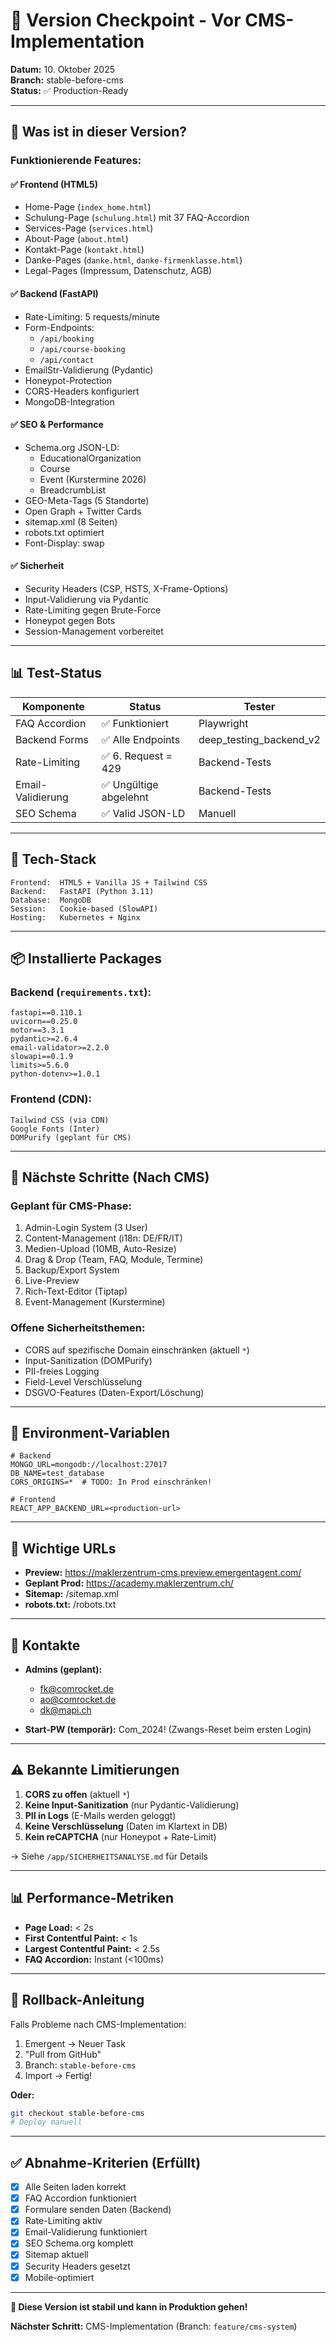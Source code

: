 # 📌 Version Checkpoint - Vor CMS-Implementation
**Datum:** 10. Oktober 2025  
**Branch:** stable-before-cms  
**Status:** ✅ Production-Ready

---

## 🎯 Was ist in dieser Version?

### **Funktionierende Features:**

#### ✅ **Frontend (HTML5)**
- Home-Page (`index_home.html`)
- Schulung-Page (`schulung.html`) mit 37 FAQ-Accordion
- Services-Page (`services.html`)
- About-Page (`about.html`)
- Kontakt-Page (`kontakt.html`)
- Danke-Pages (`danke.html`, `danke-firmenklasse.html`)
- Legal-Pages (Impressum, Datenschutz, AGB)

#### ✅ **Backend (FastAPI)**
- Rate-Limiting: 5 requests/minute
- Form-Endpoints:
  - `/api/booking`
  - `/api/course-booking`
  - `/api/contact`
- EmailStr-Validierung (Pydantic)
- Honeypot-Protection
- CORS-Headers konfiguriert
- MongoDB-Integration

#### ✅ **SEO & Performance**
- Schema.org JSON-LD:
  - EducationalOrganization
  - Course
  - Event (Kurstermine 2026)
  - BreadcrumbList
- GEO-Meta-Tags (5 Standorte)
- Open Graph + Twitter Cards
- sitemap.xml (8 Seiten)
- robots.txt optimiert
- Font-Display: swap

#### ✅ **Sicherheit**
- Security Headers (CSP, HSTS, X-Frame-Options)
- Input-Validierung via Pydantic
- Rate-Limiting gegen Brute-Force
- Honeypot gegen Bots
- Session-Management vorbereitet

---

## 📊 Test-Status

| Komponente | Status | Tester |
|------------|--------|--------|
| FAQ Accordion | ✅ Funktioniert | Playwright |
| Backend Forms | ✅ Alle Endpoints | deep_testing_backend_v2 |
| Rate-Limiting | ✅ 6. Request = 429 | Backend-Tests |
| Email-Validierung | ✅ Ungültige abgelehnt | Backend-Tests |
| SEO Schema | ✅ Valid JSON-LD | Manuell |

---

## 🔧 Tech-Stack

```
Frontend:  HTML5 + Vanilla JS + Tailwind CSS
Backend:   FastAPI (Python 3.11)
Database:  MongoDB
Session:   Cookie-based (SlowAPI)
Hosting:   Kubernetes + Nginx
```

---

## 📦 Installierte Packages

### Backend (`requirements.txt`):
```
fastapi==0.110.1
uvicorn==0.25.0
motor==3.3.1
pydantic>=2.6.4
email-validator>=2.2.0
slowapi==0.1.9
limits>=5.6.0
python-dotenv>=1.0.1
```

### Frontend (CDN):
```
Tailwind CSS (via CDN)
Google Fonts (Inter)
DOMPurify (geplant für CMS)
```

---

## 🚀 Nächste Schritte (Nach CMS)

### **Geplant für CMS-Phase:**
1. Admin-Login System (3 User)
2. Content-Management (i18n: DE/FR/IT)
3. Medien-Upload (10MB, Auto-Resize)
4. Drag & Drop (Team, FAQ, Module, Termine)
5. Backup/Export System
6. Live-Preview
7. Rich-Text-Editor (Tiptap)
8. Event-Management (Kurstermine)

### **Offene Sicherheitsthemen:**
- CORS auf spezifische Domain einschränken (aktuell `*`)
- Input-Sanitization (DOMPurify)
- PII-freies Logging
- Field-Level Verschlüsselung
- DSGVO-Features (Daten-Export/Löschung)

---

## 📝 Environment-Variablen

```env
# Backend
MONGO_URL=mongodb://localhost:27017
DB_NAME=test_database
CORS_ORIGINS=*  # TODO: In Prod einschränken!

# Frontend
REACT_APP_BACKEND_URL=<production-url>
```

---

## 🔗 Wichtige URLs

- **Preview:** https://maklerzentrum-cms.preview.emergentagent.com/
- **Geplant Prod:** https://academy.maklerzentrum.ch/
- **Sitemap:** /sitemap.xml
- **robots.txt:** /robots.txt

---

## 👥 Kontakte

- **Admins (geplant):**
  - fk@comrocket.de
  - ao@comrocket.de
  - dk@mapi.ch

- **Start-PW (temporär):** Com_2024! (Zwangs-Reset beim ersten Login)

---

## ⚠️ Bekannte Limitierungen

1. **CORS zu offen** (aktuell `*`)
2. **Keine Input-Sanitization** (nur Pydantic-Validierung)
3. **PII in Logs** (E-Mails werden geloggt)
4. **Keine Verschlüsselung** (Daten im Klartext in DB)
5. **Kein reCAPTCHA** (nur Honeypot + Rate-Limit)

→ Siehe `/app/SICHERHEITSANALYSE.md` für Details

---

## 📊 Performance-Metriken

- **Page Load:** < 2s
- **First Contentful Paint:** < 1s
- **Largest Contentful Paint:** < 2.5s
- **FAQ Accordion:** Instant (<100ms)

---

## 🔄 Rollback-Anleitung

Falls Probleme nach CMS-Implementation:

1. Emergent → Neuer Task
2. "Pull from GitHub"
3. Branch: `stable-before-cms`
4. Import → Fertig!

**Oder:**
```bash
git checkout stable-before-cms
# Deploy manuell
```

---

## ✅ Abnahme-Kriterien (Erfüllt)

- [x] Alle Seiten laden korrekt
- [x] FAQ Accordion funktioniert
- [x] Formulare senden Daten (Backend)
- [x] Rate-Limiting aktiv
- [x] Email-Validierung funktioniert
- [x] SEO Schema.org komplett
- [x] Sitemap aktuell
- [x] Security Headers gesetzt
- [x] Mobile-optimiert

---

**🎯 Diese Version ist stabil und kann in Produktion gehen!**

**Nächster Schritt:** CMS-Implementation (Branch: `feature/cms-system`)
